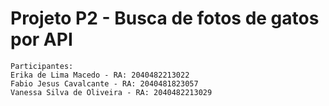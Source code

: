 # Projeto P2 - Busca de fotos de gatos por API
    Participantes:
    Erika de Lima Macedo - RA: 2040482213022
    Fabio Jesus Cavalcante - RA: 2040481823057
    Vanessa Silva de Oliveira - RA: 2040482213029
